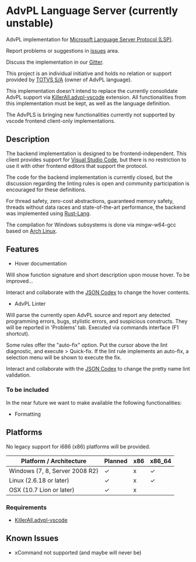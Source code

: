 # AdvPL Language Server (currently unstable)

AdvPL implementation for [Microsoft Language Server Protocol (LSP)](https://microsoft.github.io/language-server-protocol/).

Report problems or suggestions in [issues](https://gitlab.com/vlopes11/advpls_vscode/issues) area.

Discuss the implementation in our [Gitter](https://gitter.im/advpls/Lobby).

This project is an individual initiative and holds no relation or support provided by [TOTVS S/A](https://www.totvs.com/) (owner of AdvPL language).

This implementation doesn't intend to replace the currently consolidate AdvPL support via [KillerAll.advpl-vscode](https://marketplace.visualstudio.com/items?itemName=KillerAll.advpl-vscode) extension. All functionalities from this implementation must be kept, as well as the language definition.

The AdvPLS is bringing new functionalities currently not supported by vscode frontend client-only implementations.

## Description

The backend implementation is designed to be frontend-independent. This client provides support for [Visual Studio Code](https://code.visualstudio.com/), but there is no restriction to use it with other frontend editors that support the protocol.

The code for the backend implementation is currently closed, but the discussion regarding the linting rules is open and community participation is encouraged for these definitions.

For thread safety, zero-cost abstractions, guaranteed memory safety, threads without data races and state-of-the-art performance, the backend was implemented using [Rust-Lang](https://www.rust-lang.org/en-US/).

The compilation for Windows subsystems is done via mingw-w64-gcc based on [Arch Linux](https://www.archlinux.org/).

## Features

* Hover documentation

Will show function signature and short description upon mouse hover. To be improved...

Interact and collaborate with the [JSON Codex](https://gitlab.com/vlopes11/advpls_codex/blob/master/res/codex.json) to change the hover contents.

* AdvPL Linter

 Will parse the currently open AdvPL source and report any detected programming errors, bugs, stylistic errors, and suspicious constructs. They will be reported in 'Problems' tab. Executed via commands interface (F1 shortcut).

 Some rules offer the "auto-fix" option. Put the cursor above the lint diagnostic, and execute > Quick-fix. If the lint rule implements an auto-fix, a selection menu will be shown to execute the fix.

Interact and collaborate with the [JSON Codex](https://gitlab.com/vlopes11/advpls_codex/blob/master/res/codex.json) to change the pretty name lint validation.

### To be included

In the near future we want to make available the following functionalities:

* Formatting

## Platforms

No legacy support for i686 (x86) platforms will be provided.

| Platform / Architecture        | Planned | x86 | x86_64 |
|--------------------------------|---------|-----|--------|
| Windows (7, 8, Server 2008 R2) | ✓       | x   | ✓      |
| Linux (2.6.18 or later)        | ✓       | x   | ✓      |
| OSX (10.7 Lion or later)       | ✓       | x   |        |

### Requirements

* [KillerAll.advpl-vscode](https://marketplace.visualstudio.com/items?itemName=KillerAll.advpl-vscode)

## Known Issues

* xCommand not supported (and maybe will never be)

